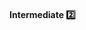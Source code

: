 <link rel="stylesheet" href="{{baseUrl}}/css/textbook.css">

<div class="website-content">

<div id="title">

#### Intermediate :two:

</div>

<div id="body">

<panel header="**Structure Code Logically**" type="seamless" expanded>
  <include src="../../practices/structureCodeLogically/index.md#main" />
</panel>

<panel header="**Do not 'Trip Up' the Reader**" type="seamless" expanded>
  <include src="../../practices/dontTripReader/index.md#main" />
</panel>

<panel header="**Practice KISSing**" type="seamless" expanded>
  <include src="../../practices/practiceKISSing/index.md#main" />
</panel>

<panel header="**Avoid Premature Optimizations**" type="seamless" expanded>
  <include src="../../practices/avoidPrematureOptimizations/index.md#main" />
</panel>

<panel header="**SLAP Hard**" type="seamless" expanded>
  <include src="../../practices/slapHard/index.md#main" />
</panel>

</div>

<div id="extras">

<include src="exercises.md" />

</div>

</div>
